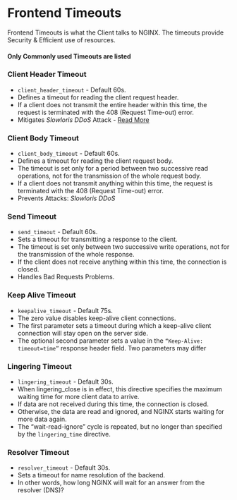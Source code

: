 # Frontend Timeouts
Frontend Timeouts is what the Client talks to NGINX. The timeouts provide Security & Efficient use of resources.
#### Only Commonly used Timeouts are listed


### Client Header Timeout
- `client_header_timeout` - Default 60s.
- Defines a timeout for reading the client request header.
- If a client does not transmit the entire header within this time, the request is terminated with the 408 (Request Time-out) error.
- Mitigates _Slowloris DDoS_ Attack - [Read More](https://www.cloudflare.com/en-gb/learning/ddos/ddos-attack-tools/slowloris/)

### Client Body Timeout
- `client_body_timeout` - Default 60s.
- Defines a timeout for reading the client request body. 
- The timeout is set only for a period between two successive read operations, not for the transmission of the whole request body. 
- If a client does not transmit anything within this time, the request is terminated with the 408 (Request Time-out) error.
- Prevents Attacks: _Slowloris DDoS_

### Send Timeout
- `send_timeout` - Default 60s.
- Sets a timeout for transmitting a response to the client.
- The timeout is set only between two successive write operations, not for the transmission of the whole response.
- If the client does not receive anything within this time, the connection is closed.
- Handles Bad Requests Problems. 

### Keep Alive Timeout
- `keepalive_timeout` - Default 75s.
- The zero value disables keep-alive client connections.
- The first parameter sets a timeout during which a keep-alive client connection will stay open on the server side.
- The optional second parameter sets a value in the `“Keep-Alive: timeout=time”` response header field. Two parameters may differ

### Lingering Timeout
- `lingering_timeout` - Default 30s.
- When lingering_close is in effect, this directive specifies the maximum waiting time for more client data to arrive. 
- If data are not received during this time, the connection is closed. 
- Otherwise, the data are read and ignored, and NGINX starts waiting for more data again. 
- The “wait-read-ignore” cycle is repeated, but no longer than specified by the `lingering_time` directive.

### Resolver Timeout
- `resolver_timeout` - Default 30s.
- Sets a timeout for name resolution of the backend.
- In other words, how long NGINX will wait for an answer from the resolver (DNS)?